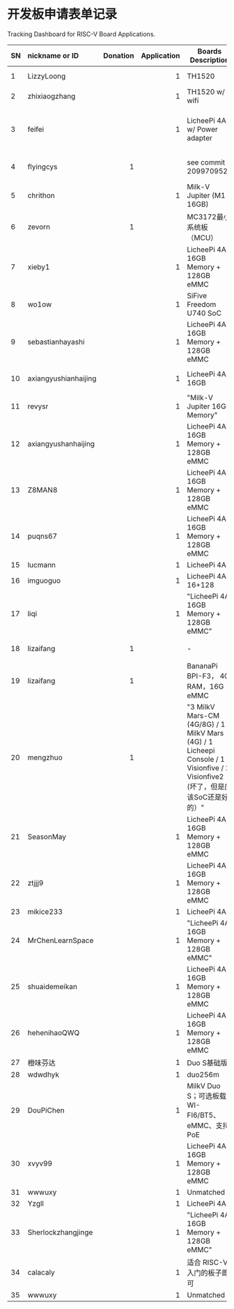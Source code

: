 开发板申请表单记录
================

Tracking Dashboard for RISC-V Board Applications.

| SN | nickname or ID | Donation | Application | Boards Description | Progress | Extra Notes |
| -- | :-------- | -------: | ----------: | ------------------ | -------- | ----------- |
| 1 | LizzyLoong |  | 1 | TH1520 | Delivered | [commit 41841e](https://github.com/rv2036/riscv-board-wandering/commit/41841e19fe677c06a79e6414521a59a5569aa524) |
| 2 | zhixiaogzhang |  | 1 | TH1520 w/ wifi | Delivered | [commit 7638c6](https://github.com/rv2036/riscv-board-wandering/commit/7638c63571ca3709238e1aeecce8c12788a11dec) |
| 3 | feifei |  | 1 | LicheePi 4A w/ Power adapter | Waiting. Board Ready. No Power adapter |  |
| 4 | flyingcys | 1 |  | see commit 2099709527 | Received (Nanjing dockbase) | [commit 209970](https://github.com/rv2036/riscv-board-wandering/commit/2099709527ad055ecd13612782b0c6af4feb6dbe) |
| 5 | chrithon |  | 1 | Milk-V Jupiter (M1 16GB) | Waiting. No board |  |
| 6 | zevorn | 1 |  | MC3172最小系统板（MCU） | Received (Nanjing dockbase) |  |
| 7 | xieby1 |  | 1 | LicheePi 4A 16GB Memory + 128GB eMMC | Delivered |  |
| 8 | wo1ow |  | 1 | SiFive Freedom U740 SoC | Waiting. No board | |
| 9 | sebastianhayashi |  | 1 | LicheePi 4A 16GB Memory + 128GB eMMC  | Delivered | |
| 10 | axiangyushianhaijing |  | 1 | LicheePi 4A 16GB   | Duplicate. see `SN00012` | |
| 11 | revysr |  | 1 | "Milk-V Jupiter	16GB Memory"  | Waiting. No board. | |
| 12 | axiangyushanhaijing |  | 1 | LicheePi 4A 16GB Memory + 128GB eMMC  | Delivered | |
| 13 | Z8MAN8 |  | 1 | LicheePi 4A 16GB Memory + 128GB eMMC  | Delivered | |
| 14 | puqns67 | | 1 | LicheePi 4A 16GB Memory + 128GB eMMC  | Waiting | 手头有 vf2 用于置换漂流 |
| 15 | lucmann |  | 1 | LicheePi 4A  | Waiting | |
| 16 | imguoguo |  | 1 | LicheePi 4A 16+128  | Waiting | |
| 17 | liqi |  | 1 | "LicheePi 4A	16GB Memory + 128GB eMMC"  | Waiting | |
| 18 | lizaifang | 1 |  | - | - | 被提交19覆盖 |
| 19 | lizaifang | 1 |  | BananaPi BPI-F3， 4G RAM，16G eMMC  | Waiting | |
| 20 | mengzhuo | 1 |  | "3 MilkV Mars-CM (4G/8G) / 1 MilkV Mars (4G) / 1 Licheepi Console / 1 Visionfive / 2 Visionfive2 (坏了，但是应该SoC还是好的）"  | Waiting | |
| 21 | SeasonMay|  | 1 | LicheePi 4A 16GB Memory + 128GB eMMC  | Waiting. | SeasonMay |
| 22 | ztjjj9 |  | 1 | LicheePi 4A 16GB Memory + 128GB eMMC  | Delivered. | ztjjj9 |
| 23 | mikice233 |  | 1 | LicheePi 4A  | Delivered. | milkice233 |
| 24 | MrChenLearnSpace |  | 1 | "LicheePi 4A 16GB Memory + 128GB eMMC" | Waiting. | N/A |
| 25 | shuaidemeikan |  | 1 | LicheePi 4A 16GB Memory + 128GB eMMC | Waiting. | N/A |
| 26 | hehenihaoQWQ |  | 1 | LicheePi 4A 16GB Memory + 128GB eMMC | Waiting. | N/A |
| 27 | 橙味芬达 |  | 1 | Duo S基础版 | Waiting. | N/A |
| 28 | wdwdhyk |  | 1 | duo256m | Waiting. | N/A |
| 29 | DouPiChen |  | 1 | MilkV  Duo S；可选板载 WI-FI6/BT5、eMMC、支持PoE | Waiting. | N/A |
| 30 | xvyv99 |  | 1 | LicheePi 4A 16GB Memory + 128GB eMMC | Waiting. | N/A |
| 31 | wwwuxy |  | 1 | Unmatched | Waiting. | N/A |
| 32 | Yzgll |  | 1 | LicheePi 4A | Waiting. | N/A |
| 33 | Sherlockzhangjinge |  | 1 | "LicheePi 4A 16GB Memory + 128GB eMMC" | Waiting. | N/A |
| 34 | calacaly |  | 1 | 适合 RISC-V 入门的板子即可 | Waiting. | N/A |
| 35 | wwwuxy |  | 1 | Unmatched | Waiting. | N/A |
